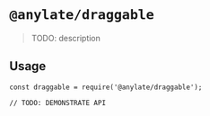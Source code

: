 # `@anylate/draggable`

> TODO: description

## Usage

```
const draggable = require('@anylate/draggable');

// TODO: DEMONSTRATE API
```
